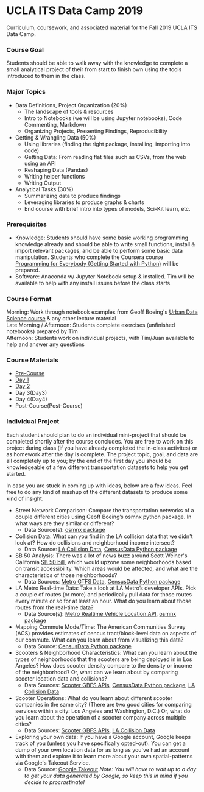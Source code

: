 # UCLA ITS Data Camp 2019
Curriculum, coursework, and associated material for the Fall 2019 UCLA ITS Data Camp.

### Course Goal
Students should be able to walk away with the knowledge to complete a small analytical project of their from start to finish own using the tools introduced to them in the class.

### Major Topics
- Data Definitions, Project Organization (20%) 
    - The landscape of tools & resources
    - Intro to Notebooks (we will be using Jupyter notebooks), Code Commenting, Markdown 
    - Organizing Projects, Presenting Findings, Reproducibility  
- Getting & Wrangling Data (50%)
    - Using libraries (finding the right package, installing, importing into code)
    - Getting Data: From reading flat files such as CSVs, from the web using an API
    - Reshaping Data (Pandas)
    - Writing helper functions 
    - Writing Output
- Analytical Tasks (30%)  
    - Summarizing data to produce findings
    - Leveraging libraries to produce graphs & charts
    - End course with brief intro into types of models, Sci-Kit learn, etc.

### Prerequisites
- Knowledge:  Students should have some basic working programming knowledge already and should be able to write small functions, install & import relevant packages, and be able to perform some basic data manipulation.  Students who complete the Coursera course [Programming for Everybody (Getting Started with Python)](https://www.coursera.org/learn/python) will be prepared.  
- Software: Anaconda w/ Jupyter Notebook setup & installed. Tim will be available to help with any install issues before the class starts.

### Course Format
Morning: Work through notebook examples from Geoff Boeing's [Urban Data Science course](https://github.com/gboeing/urban-data-science) & any other lecture material  
Late Morning / Afternoon: Students complete exercises (unfinished notebooks) prepared by Tim  
Afternoon: Students work on individual projects, with Tim/Juan available to help and answer any questions  

### Course Materials
- [Pre-Course](Pre-Course)
- [Day 1](Day1)
- [Day 2](Day2)
- Day 3(Day3)
- Day 4(Day4)
- Post-Course(Post-Course)

### Individual Project
Each student should plan to do an individual mini-project that should be completed shortly after the course concludes. You are free to work on this project during class (if you have already completed the in-class activites) or as homework after the day is complete. The project topic, goal, and data are all completely up to you; by the end of the first day you should be knowledgeable of a few different transportation datasets to help you get started.

In case you are stuck in coming up with ideas, below are a few ideas. Feel free to do any kind of mashup of the different datasets to produce some kind of insight.  
  
* Street Network Comparison: Compare the transportation networks of a couple different cities using Geoff Boeing’s osmnx python package. In what ways are they similar or different?
    * Data Source(s): [osmnx package](https://github.com/gboeing/osmnx)
* Collision Data: What can you find in the LA collision data that we didn't look at? How do collisions and neighborhood income intersect?
    * Data Source: [LA Collision Data](http://visionzero.geohub.lacity.org/), [CensusData Python package](https://pypi.org/project/CensusData/)
* SB 50 Analysis: There was a lot of news buzz around Scott Weiner's California [SB 50 bill](https://sf.curbed.com/2019/5/10/18563360/senate-bill-50-chart-sb50-explainer-housing-transit), which would upzone some neighborhoods based on transit accessibility. Which areas would be affected, and what are the characteristics of those neighborhoods?
    * Data Sources: [Metro GTFS Data](https://developer.metro.net/introduction/gtfs-data/download-metros-gtfs-data/), [CensusData Python package](https://pypi.org/project/CensusData/)
* LA Metro Real-time Data: Take a look at LA Metro’s developer APIs. Pick a couple of routes (or more) and periodically pull data for those routes every minute or so for at least an hour. What do you learn about those routes from the real-time data? 
    * Data Source(s): [Metro Realtime Vehicle Location API](https://developer.metro.net/portfolio-item/real-time-arrivals/), [osmnx package](https://github.com/gboeing/osmnx) 
* Mapping Commute Mode/Time: The American Communities Survey (ACS) provides estimates of cencus tract/block-level data on aspects of our commute. What can you learn about from visualizing this data? 
    *  Data Source: [CensusData Python package](https://pypi.org/project/CensusData/)
* Scooters & Neighborhood Characteristics: What can you learn about the types of neighborhoods that the scooters are being deployed in in Los Angeles? How does scooter density compare to the density or income of the neighborhood? Or, what can we learn about by comparing scooter location data and collisions?
    * Data Sources: [Scooter GBFS APIs](https://github.com/black-tea/swarm-of-scooters/blob/master/data/systems.csv), [CensusData Python package](https://pypi.org/project/CensusData/), [LA Collision Data](http://visionzero.geohub.lacity.org/)
* Scooter Operations: What do you learn about different scooter companies in the same city? (There are two good cities for comparing services within a city: Los Angeles and Washington, D.C.) Or, what do you learn about the operation of a scooter company across multiple cities? 
    * Data Sources: [Scooter GBFS APIs](https://github.com/black-tea/swarm-of-scooters/blob/master/data/systems.csv), [LA Collision Data](http://visionzero.geohub.lacity.org/)
* Exploring your own data: If you have a Google account, Google keeps track of you (unless you have specifically opted-out). You can get a dump of your own location data for as long as you've had an account with them and explore it to learn more about your own spatial-patterns via Google's Takeout Service.
    * Data Source: [Google Takeout](https://takeout.google.com/settings/takeout) _Note: You will have to wait up to a day to get your data generated by Google, so keep this in mind if you decide to procrastinate!_
